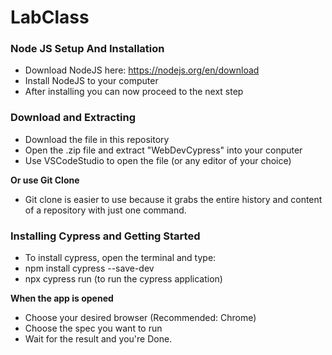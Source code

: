 # LabClass

### Node JS Setup And Installation
- Download NodeJS here: https://nodejs.org/en/download
- Install NodeJS to your computer
- After installing you can now proceed to the next step

### Download and Extracting
- Download the file in this repository
- Open the .zip file and extract "WebDevCypress" into your conputer
- Use VSCodeStudio to open the file (or any editor of your choice)

**Or use Git Clone**

- Git clone is easier to use because it grabs the entire history and content of a repository with just one command.

### Installing Cypress and Getting Started
- To install cypress, open the terminal and type:
- npm install cypress --save-dev 
- npx cypress run (to run the cypress application)
  
**When the app is opened**

- Choose your desired browser (Recommended: Chrome)
- Choose the spec you want to run
- Wait for the result and you're Done.
